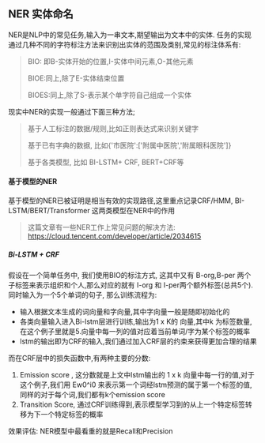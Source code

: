## NER 实体命名
NER是NLP中的常见任务,输入为一串文本,期望输出为文本中的实体. 任务的实现通过几种不同的字符标注方法来识别出实体的范围及类别,常见的标注体系有:
> BIO: 即B-实体开始的位置,I-实体中间元素,O-其他元素
> 
> BIOE:同上,除了E-实体结束位置
> 
> BIOES:同上,除了S-表示某个单字符自己组成一个实体

现实中NER的实现一般通过下面三种方法;

> 基于人工标注的数据/规则,比如正则表达式来识别关键字
>
> 基于已有字典的数据, 比如{'市医院':['附属中医院','附属眼科医院']}
>
> 基于各类模型, 比如 BI-LSTM+ CRF, BERT+CRF等

#### 基于模型的NER
基于模型的NER已被证明是相当有效的实现路径,这里重点记录CRF/HMM, BI-LSTM/BERT/Transformer 这两类模型在NER中的作用
> 这篇文章有一些NER工作上常见问题的解决方法: https://cloud.tencent.com/developer/article/2034615

##### Bi-LSTM + CRF
假设在一个简单任务中, 我们使用BIO的标注方式, 这其中又有 B-org,B-per 两个子标签来表示组织和个人,那么对应的就有 I-org 和 I-per两个额外标签(总共5个). 同时输入为一个5个单词的句子, 那么训练流程为:
- 输入根据文本生成的词向量和字向量,其中字向量一般是随即初始化的
- 各类向量输入进入Bi-lstm层进行训练,输出为1 x K的 向量,其中k 为标签数量,在这个例子里就是5.向量中每一列的值对应着当前单词/字为某个标签的概率
- lstm的输出即为CRF的输入,我们通过加入CRF层的约束来获得更加合理的结果

而在CRF层中的损失函数中,有两种主要的分数: 
1. Emission score , 这分数就是上文中lstm输出的 1 x k 向量中每一行的值,对于这个例子,我们用 Ew0^i0 来表示第一个词经lstm预测的属于第一个标签的值,同样的对于每个词,我们都有k个emission score
2. Transition Score, 通过CRF训练得到,表示模型学习到的从上一个特定标签转移为下一个特定标签的概率
  



效果评估:
NER模型中最看重的就是Recall和Precision







